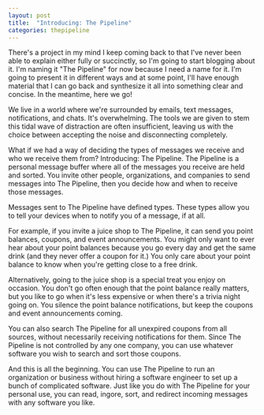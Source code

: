 ```yaml
---
layout: post
title:  "Introducing: The Pipeline"
categories: thepipeline
---
```


There's a project in my mind I keep coming back to that I've never been able to explain either fully or succinctly, so I'm going to start blogging about it. I'm naming it "The Pipeline" for now because I need a name for it. I'm going to present it in different ways and at some point, I'll have enough material that I can go back and synthesize it all into something clear and concise. In the meantime, here we go!

We live in a world where we're surrounded by emails, text messages, notifications, and chats. It's overwhelming. The tools we are given to stem this tidal wave of distraction are often insufficient, leaving us with the choice between accepting the noise and disconnecting completely.

What if we had a way of deciding the types of messages we receive and who we receive them from? Introducing: The Pipeline. The Pipeline is a personal message buffer where all of the messages you receive are held and sorted. You invite other people, organizations, and companies to send messages into The Pipeline, then you decide how and when to receive those messages.

Messages sent to The Pipeline have defined types. These types allow you to tell your devices when to notify you of a message, if at all.

For example, if you invite a juice shop to The Pipeline, it can send you point balances, coupons, and event announcements. You might only want to ever hear about your point balances because you go every day and get the same drink (and they never offer a coupon for it.) You only care about your point balance to know when you're getting close to a free drink.

Alternatively, going to the juice shop is a special treat you enjoy on occasion. You don't go often enough that the point balance really matters, but you like to go when it's less expensive or when there's a trivia night going on. You silence the point balance notifications, but keep the coupons and event announcements coming.

You can also search The Pipeline for all unexpired coupons from all sources, without necessarily receiving notifications for them. Since The Pipeline is not controlled by any one company, you can use whatever software you wish to search and sort those coupons.

And this is all the beginning. You can use The Pipeline to run an organization or business without hiring a software engineer to set up a bunch of complicated software. Just like you do with The Pipeline for your personal use, you can read, ingore, sort, and redirect incoming messages with any software you like.

